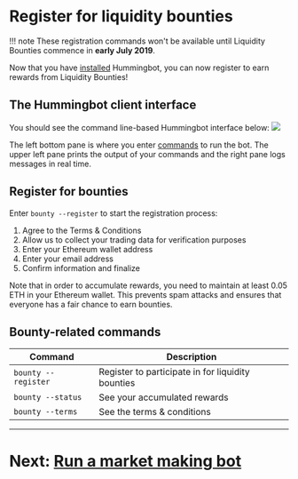 # Register for liquidity bounties

!!! note
    These registration commands won't be available until Liquidity Bounties commence in **early July 2019**.



Now that you have [installed](bounties/tutorial/install) Hummingbot, you can now register to earn rewards from Liquidity Bounties!

## The Hummingbot client interface

You should see the command line-based Hummingbot interface below:
![](https://www.hummingbot.io/blog/2019-04-announcing-hummingbot/hummingbot-cli.png)

The left bottom pane is where you enter [commands](https://docs.hummingbot.io/operation/client/#commands) to run the bot. The upper left pane prints the output of your commands and the right pane logs messages in real time.

## Register for bounties

Enter `bounty --register` to start the registration process:

1. Agree to the Terms & Conditions
2. Allow us to collect your trading data for verification purposes
3. Enter your Ethereum wallet address
4. Enter your email address
5. Confirm information and finalize

Note that in order to accumulate rewards, you need to maintain at least 0.05 ETH in your Ethereum wallet. This prevents spam attacks and ensures that everyone has a fair chance to earn bounties.

## Bounty-related commands

| Command | Description |
|-------- | ----------- |
| `bounty --register` | Register to participate in for liquidity bounties
| `bounty --status` | See your accumulated rewards
| `bounty --terms` | See the terms & conditions

---
# Next: [Run a market making bot](/bounties/tutorial/bot)